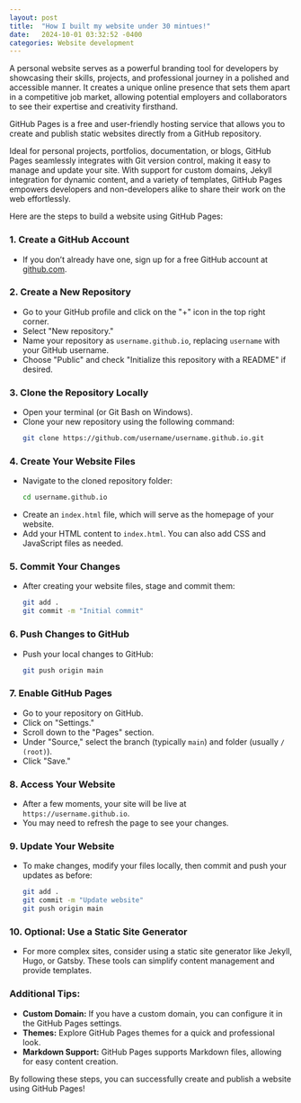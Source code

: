 ```yaml
---
layout: post
title:  "How I built my website under 30 mintues!"
date:   2024-10-01 03:32:52 -0400
categories: Website development
---
```


A personal website serves as a powerful branding tool for developers by showcasing their skills, projects, and professional journey in a polished and accessible manner. It creates a unique online presence that sets them apart in a competitive job market, allowing potential employers and collaborators to see their expertise and creativity firsthand. 

GitHub Pages is a free and user-friendly hosting service that allows you to create and publish static websites directly from a GitHub repository.

Ideal for personal projects, portfolios, documentation, or blogs, GitHub Pages seamlessly integrates with Git version control, making it easy to manage and update your site. With support for custom domains, Jekyll integration for dynamic content, and a variety of templates, GitHub Pages empowers developers and non-developers alike to share their work on the web effortlessly.

Here are the steps to build a website using GitHub Pages:

### 1. **Create a GitHub Account**
   - If you don’t already have one, sign up for a free GitHub account at [github.com](https://github.com).

### 2. **Create a New Repository**
   - Go to your GitHub profile and click on the "+" icon in the top right corner.
   - Select "New repository."
   - Name your repository as `username.github.io`, replacing `username` with your GitHub username.
   - Choose "Public" and check "Initialize this repository with a README" if desired.

### 3. **Clone the Repository Locally**
   - Open your terminal (or Git Bash on Windows).
   - Clone your new repository using the following command:
     ```bash
     git clone https://github.com/username/username.github.io.git
     ```

### 4. **Create Your Website Files**
   - Navigate to the cloned repository folder:
     ```bash
     cd username.github.io
     ```
   - Create an `index.html` file, which will serve as the homepage of your website.
   - Add your HTML content to `index.html`. You can also add CSS and JavaScript files as needed.

### 5. **Commit Your Changes**
   - After creating your website files, stage and commit them:
     ```bash
     git add .
     git commit -m "Initial commit"
     ```

### 6. **Push Changes to GitHub**
   - Push your local changes to GitHub:
     ```bash
     git push origin main
     ```

### 7. **Enable GitHub Pages**
   - Go to your repository on GitHub.
   - Click on "Settings."
   - Scroll down to the "Pages" section.
   - Under "Source," select the branch (typically `main`) and folder (usually `/ (root)`).
   - Click "Save."

### 8. **Access Your Website**
   - After a few moments, your site will be live at `https://username.github.io`.
   - You may need to refresh the page to see your changes.

### 9. **Update Your Website**
   - To make changes, modify your files locally, then commit and push your updates as before:
     ```bash
     git add .
     git commit -m "Update website"
     git push origin main
     ```

### 10. **Optional: Use a Static Site Generator**
   - For more complex sites, consider using a static site generator like Jekyll, Hugo, or Gatsby. These tools can simplify content management and provide templates.

### Additional Tips:
- **Custom Domain:** If you have a custom domain, you can configure it in the GitHub Pages settings.
- **Themes:** Explore GitHub Pages themes for a quick and professional look.
- **Markdown Support:** GitHub Pages supports Markdown files, allowing for easy content creation.

By following these steps, you can successfully create and publish a website using GitHub Pages!